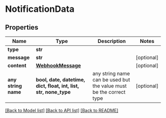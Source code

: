 # NotificationData


## Properties
Name | Type | Description | Notes
------------ | ------------- | ------------- | -------------
**type** | **str** |  | 
**message** | **str** |  | [optional] 
**content** | [**WebhookMessage**](WebhookMessage.md) |  | [optional] 
**any string name** | **bool, date, datetime, dict, float, int, list, str, none_type** | any string name can be used but the value must be the correct type | [optional]

[[Back to Model list]](../README.md#documentation-for-models) [[Back to API list]](../README.md#documentation-for-api-endpoints) [[Back to README]](../README.md)


